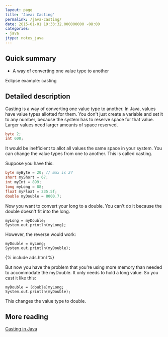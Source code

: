 ```yaml
---
layout: page
title: 'Java: Casting'
permalink: /java-casting/
date: 2015-01-01 19:33:32.000000000 -08:00
categories:
- java
jtype: notes_java
---
```


## Quick summary

* A way of converting one value type to another

Eclipse example: casting

## Detailed description

Casting is a way of converting one value type to another. In Java, values have value types allotted for them. You don't just create a variable and set it to any number, because the system has to reserve space for that value. Larger values need larger amounts of space reserved.

```java
byte 2;
int 600;
```

It would be inefficient to allot all values the same space in your system. You can change the value types from one to another. This is called casting.

Suppose you have this:

```java
byte myByte = 20; // max is 27
short myShort = 67;
int myInt = 899;
long myLong = 88;
float myFloat = 235.5f;
double myDouble = 8000.7;
```

Now you want to convert your long to a double. You can't do it because the double doesn't fit into the long.

```
myLong = myDouble;
System.out.println(myLong);
```

However, the reverse would work:

```
myDouble = myLong;
System.out.println(myDouble);
```

{% include ads.html %}

But now you have the problem that you're using more memory than needed to accommodate the myDouble. It only needs to hold a long value. So you cast it like this:

```
myDouble = (double)myLong;
System.out.println(myDouble);
```

This changes the value type to double.

## More reading

[Casting in Java](https://howtoprogramwithjava.com/java-cast/)
